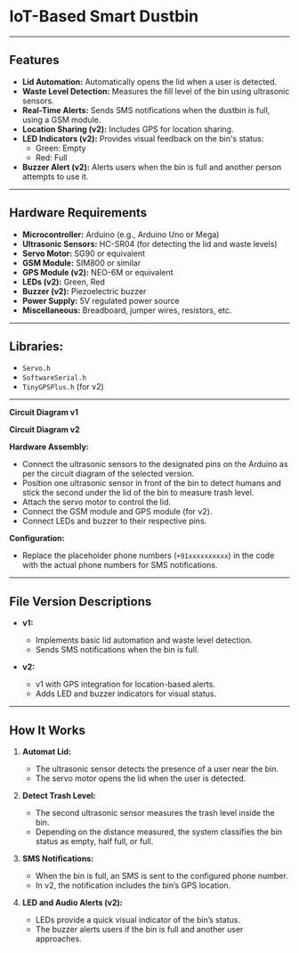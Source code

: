 # IoT-Based Smart Dustbin

---

## Features

- **Lid Automation:** Automatically opens the lid when a user is detected.
- **Waste Level Detection:** Measures the fill level of the bin using ultrasonic sensors.
- **Real-Time Alerts:** Sends SMS notifications when the dustbin is full, using a GSM module.
- **Location Sharing (v2):** Includes GPS for location sharing.
- **LED Indicators (v2):** Provides visual feedback on the bin's status:
  - Green: Empty
  - Red: Full
- **Buzzer Alert (v2):** Alerts users when the bin is full and another person attempts to use it.

---

## Hardware Requirements

- **Microcontroller:** Arduino (e.g., Arduino Uno or Mega)
- **Ultrasonic Sensors:** HC-SR04 (for detecting the lid and waste levels)
- **Servo Motor:** SG90 or equivalent
- **GSM Module:** SIM800 or similar
- **GPS Module (v2):** NEO-6M or equivalent
- **LEDs (v2):** Green, Red
- **Buzzer (v2):** Piezoelectric buzzer
- **Power Supply:** 5V regulated power source
- **Miscellaneous:** Breadboard, jumper wires, resistors, etc.

---

## Libraries:
  - `Servo.h`
  - `SoftwareSerial.h`
  - `TinyGPSPlus.h` (for v2)

---

   **Circuit Diagram v1**
   


   **Circuit Diagram v2**



   **Hardware Assembly:**
   - Connect the ultrasonic sensors to the designated pins on the Arduino as per the circuit diagram of the selected version.
   - Position one ultrasonic sensor in front of the bin to detect humans and stick the second under the lid of the bin to measure trash level. 
   - Attach the servo motor to control the lid.
   - Connect the GSM module and GPS module (for v2).
   - Connect LEDs and buzzer to their respective pins.

   **Configuration:**

   - Replace the placeholder phone numbers (`+91xxxxxxxxxx`) in the code with the actual phone numbers for SMS notifications.

---

## File Version Descriptions

- **v1:**
  - Implements basic lid automation and waste level detection.
  - Sends SMS notifications when the bin is full.

- **v2:**
  - v1 with GPS integration for location-based alerts.
  - Adds LED and buzzer indicators for visual status.

---

## How It Works

1. **Automat Lid:**
   - The ultrasonic sensor detects the presence of a user near the bin.
   - The servo motor opens the lid when the user is detected.

2. **Detect Trash Level:**
   - The second ultrasonic sensor measures the trash level inside the bin.
   - Depending on the distance measured, the system classifies the bin status as empty, half full, or full.

3. **SMS Notifications:**
   - When the bin is full, an SMS is sent to the configured phone number.
   - In v2, the notification includes the bin’s GPS location.

4. **LED and Audio Alerts (v2):**
   - LEDs provide a quick visual indicator of the bin’s status.
   - The buzzer alerts users if the bin is full and another user approaches.
